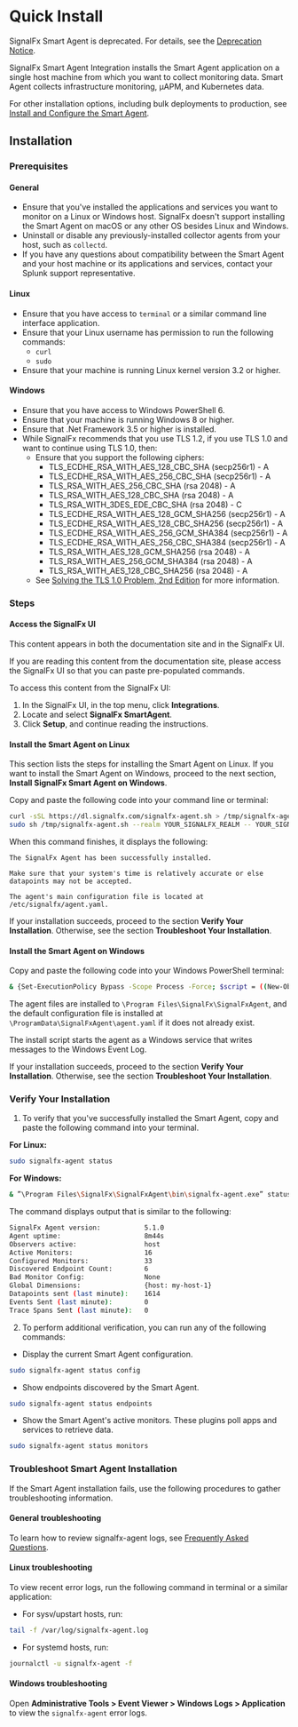 
<!--- Generated by to-integrations-repo script in Smart Agent repo, DO NOT MODIFY HERE --->
<!--- OVERVIEW --->
# Quick Install

SignalFx Smart Agent is deprecated. For details, see the [Deprecation Notice](./smartagent-deprecation-notice.md).

SignalFx Smart Agent Integration installs the Smart Agent application on a single host machine from which you want to collect monitoring data. Smart Agent collects infrastructure monitoring, µAPM, and Kubernetes data.

For other installation options, including bulk deployments to production,
see [Install and Configure the Smart Agent](https://docs.signalfx.com/en/latest/integrations/agent/agent-install-methods.html).

## Installation

### Prerequisites

#### General
- Ensure that you've installed the applications and services you want to monitor on a Linux or Windows host. SignalFx doesn't support installing the Smart Agent on macOS or any other OS besides Linux and Windows.
- Uninstall or disable any previously-installed collector agents from your host, such as `collectd`.
- If you have any questions about compatibility between the Smart Agent and your host machine or its applications and services, contact your Splunk support representative.

#### Linux
- Ensure that you have access to `terminal` or a similar command line interface application.
- Ensure that your Linux username has permission to run the following commands:
    - `curl`
    - `sudo`
- Ensure that your machine is running Linux kernel version 3.2 or higher.

#### Windows
- Ensure that you have access to Windows PowerShell 6.
- Ensure that your machine is running Windows 8 or higher.
- Ensure that .Net Framework 3.5 or higher is installed.
- While SignalFx recommends that you use TLS 1.2, if you use TLS 1.0 and want to continue using TLS 1.0, then:
    - Ensure that you support the following ciphers:
        - TLS_ECDHE_RSA_WITH_AES_128_CBC_SHA (secp256r1) - A
        - TLS_ECDHE_RSA_WITH_AES_256_CBC_SHA (secp256r1) - A
        - TLS_RSA_WITH_AES_256_CBC_SHA (rsa 2048) - A
        - TLS_RSA_WITH_AES_128_CBC_SHA (rsa 2048) - A
        - TLS_RSA_WITH_3DES_EDE_CBC_SHA (rsa 2048) - C
        - TLS_ECDHE_RSA_WITH_AES_128_GCM_SHA256 (secp256r1) - A
        - TLS_ECDHE_RSA_WITH_AES_128_CBC_SHA256 (secp256r1) - A
        - TLS_ECDHE_RSA_WITH_AES_256_GCM_SHA384 (secp256r1) - A
        - TLS_ECDHE_RSA_WITH_AES_256_CBC_SHA384 (secp256r1) - A
        - TLS_RSA_WITH_AES_128_GCM_SHA256 (rsa 2048) - A
        - TLS_RSA_WITH_AES_256_GCM_SHA384 (rsa 2048) - A
        - TLS_RSA_WITH_AES_128_CBC_SHA256 (rsa 2048) - A
    - See [Solving the TLS 1.0 Problem, 2nd Edition](https://docs.microsoft.com/en-us/security/engineering/solving-tls1-problem) for more information.

### Steps

#### Access the SignalFx UI

This content appears in both the documentation site and in the SignalFx UI.

If you are reading this content from the documentation site, please access the SignalFx UI so that you can paste pre-populated commands.

To access this content from the SignalFx UI:
1. In the SignalFx UI, in the top menu, click **Integrations**.
2. Locate and select **SignalFx SmartAgent**.
3. Click **Setup**, and continue reading the instructions.

#### Install the Smart Agent on Linux

This section lists the steps for installing the Smart Agent on Linux. If you want to install the Smart Agent on Windows, proceed to the next section, **Install SignalFx Smart Agent on Windows**.

Copy and paste the following code into your command line or terminal:

```sh
curl -sSL https://dl.signalfx.com/signalfx-agent.sh > /tmp/signalfx-agent.sh;
sudo sh /tmp/signalfx-agent.sh --realm YOUR_SIGNALFX_REALM -- YOUR_SIGNALFX_API_TOKEN
```

When this command finishes, it displays the following:

```
The SignalFx Agent has been successfully installed.

Make sure that your system's time is relatively accurate or else datapoints may not be accepted.

The agent's main configuration file is located at /etc/signalfx/agent.yaml.
```

If your installation succeeds, proceed to the section **Verify Your Installation**. Otherwise, see the section **Troubleshoot Your Installation**.

#### Install the Smart Agent on Windows

Copy and paste the following code into your Windows PowerShell terminal:

```sh
& {Set-ExecutionPolicy Bypass -Scope Process -Force; $script = ((New-Object System.Net.WebClient).DownloadString('https://dl.signalfx.com/signalfx-agent.ps1')); $params = @{access_token = "YOUR_SIGNALFX_API_TOKEN"; ingest_url = "https://ingest.YOUR_SIGNALFX_REALM.signalfx.com"; api_url = "https://api.YOUR_SIGNALFX_REALM.signalfx.com"}; Invoke-Command -ScriptBlock ([scriptblock]::Create(”. {$script} $(&{$args} @params)”))}
```

The agent files are installed to `\Program Files\SignalFx\SignalFxAgent`, and the default configuration file is installed at `\ProgramData\SignalFxAgent\agent.yaml` if it does not already exist.

The install script starts the agent as a Windows service that writes messages to the Windows Event Log.

If your installation succeeds, proceed to the section **Verify Your Installation**. Otherwise, see the section **Troubleshoot Your Installation**.

### Verify Your Installation

1. To verify that you've successfully installed the Smart Agent, copy and paste the following command into your terminal.

**For Linux:**

```sh
sudo signalfx-agent status
```

**For Windows:**

```sh
& ”\Program Files\SignalFx\SignalFxAgent\bin\signalfx-agent.exe” status
```

The command displays output that is similar to the following:

```sh
SignalFx Agent version:           5.1.0
Agent uptime:                     8m44s
Observers active:                 host
Active Monitors:                  16
Configured Monitors:              33
Discovered Endpoint Count:        6
Bad Monitor Config:               None
Global Dimensions:                {host: my-host-1}
Datapoints sent (last minute):    1614
Events Sent (last minute):        0
Trace Spans Sent (last minute):   0
```

2. To perform additional verification, you can run any of the following commands:

- Display the current Smart Agent configuration.

```sh
sudo signalfx-agent status config
```

- Show endpoints discovered by the Smart Agent.

```sh
sudo signalfx-agent status endpoints
```

- Show the Smart Agent's active monitors. These plugins poll apps and services to retrieve data.

```sh
sudo signalfx-agent status monitors
```

### Troubleshoot Smart Agent Installation
If the Smart Agent installation fails, use the following procedures to gather troubleshooting information.

#### General troubleshooting
To learn how to review signalfx-agent logs, see [Frequently Asked Questions](./faq.md).

#### Linux troubleshooting

To view recent error logs, run the following command in terminal or a similar application:

- For sysv/upstart hosts, run:

```sh
tail -f /var/log/signalfx-agent.log
```

- For systemd hosts, run:

```sh
journalctl -u signalfx-agent -f
```

#### Windows troubleshooting
Open **Administrative Tools > Event Viewer > Windows Logs > Application** to view the `signalfx-agent` error logs.
